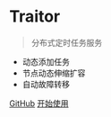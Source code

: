 # Traitor

> 分布式定时任务服务

- 动态添加任务
- 节点动态伸缩扩容
- 自动故障转移

[GitHub](https://github.com/KaniuBillows/traitor/)
[开始使用](#neteasecloudmusicapi)

